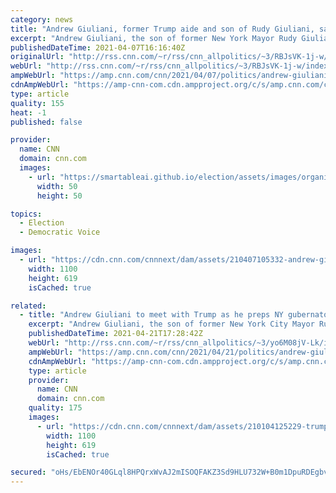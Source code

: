 ```yaml
---
category: news
title: "Andrew Giuliani, former Trump aide and son of Rudy Giuliani, says he plans for to run for governor of New York"
excerpt: "Andrew Giuliani, the son of former New York Mayor Rudy Giuliani, says he's planning to run for governor of the heavily Democratic state next year.\n    \n"
publishedDateTime: 2021-04-07T16:16:40Z
originalUrl: "http://rss.cnn.com/~r/rss/cnn_allpolitics/~3/RBJsVK-1j-w/index.html"
webUrl: "http://rss.cnn.com/~r/rss/cnn_allpolitics/~3/RBJsVK-1j-w/index.html"
ampWebUrl: "https://amp.cnn.com/cnn/2021/04/07/politics/andrew-giuliani-new-york-governor-race/index.html"
cdnAmpWebUrl: "https://amp-cnn-com.cdn.ampproject.org/c/s/amp.cnn.com/cnn/2021/04/07/politics/andrew-giuliani-new-york-governor-race/index.html"
type: article
quality: 155
heat: -1
published: false

provider:
  name: CNN
  domain: cnn.com
  images:
    - url: "https://smartableai.github.io/election/assets/images/organizations/cnn.com-50x50.jpg"
      width: 50
      height: 50

topics:
  - Election
  - Democratic Voice

images:
  - url: "https://cdn.cnn.com/cnnnext/dam/assets/210407105332-andrew-giuliania-file-2020-restricted-super-tease.jpg"
    width: 1100
    height: 619
    isCached: true

related:
  - title: "Andrew Giuliani to meet with Trump as he preps NY gubernatorial bid"
    excerpt: "Andrew Giuliani, the son of former New York City Mayor Rudy Giuliani and a former public liaison official inside the Trump White House, will meet with the former President at Mar-a-Lago next week as he finalizes his plans to launch a campaign for New York governor.\n    \n"
    publishedDateTime: 2021-04-21T17:28:42Z
    webUrl: "http://rss.cnn.com/~r/rss/cnn_allpolitics/~3/yo6M08jV-Lk/index.html"
    ampWebUrl: "https://amp.cnn.com/cnn/2021/04/21/politics/andrew-giuliani-trump-meeting/index.html"
    cdnAmpWebUrl: "https://amp-cnn-com.cdn.ampproject.org/c/s/amp.cnn.com/cnn/2021/04/21/politics/andrew-giuliani-trump-meeting/index.html"
    type: article
    provider:
      name: CNN
      domain: cnn.com
    quality: 175
    images:
      - url: "https://cdn.cnn.com/cnnnext/dam/assets/210104125229-trump-south-lawn-1212-super-tease.jpg"
        width: 1100
        height: 619
        isCached: true

secured: "oHs/EbENOr40GLql8HPQrxWvAJ2mISOQFAKZ3Sd9HLU732W+B0m1DpuRDEgbvCXnHWDamPvOZqTN6ueRwT0t4CzRw9e+f1VanCnonrPUzlOavPIN40b94OAcZ9DUYCqxlxdiNUvVYrVFiXwMEHFDAHWDsOrIPPoRv7GN8A0jmDICy+9K4rZ/ffUOGXmlKi1fffx2+KY/sPChZvYoLMN0Yr2fsknu/rH08VmMxIElANoVzp2TUPVX+feZv66zZqqWaDGQWH44s19eikk7IAh8d7J/x5RjBfoRzCYH4lFo27wXvOoKY5eA3tTljFhhxHbGXYjzvHsr4QIVp/KxDWpRzxeeqW21UXeczoJ1PGBpB44=;MnET+j7OotCsk+AcUT6Kfg=="
---
```


